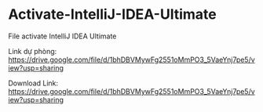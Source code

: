 # Activate-IntelliJ-IDEA-Ultimate
File activate IntelliJ IDEA Ultimate

Link dự phòng:
https://drive.google.com/file/d/1bhDBVMywFg2551oMmPO3_5VaeYnj7pe5/view?usp=sharing

Download Link: 
https://drive.google.com/file/d/1bhDBVMywFg2551oMmPO3_5VaeYnj7pe5/view?usp=sharing
